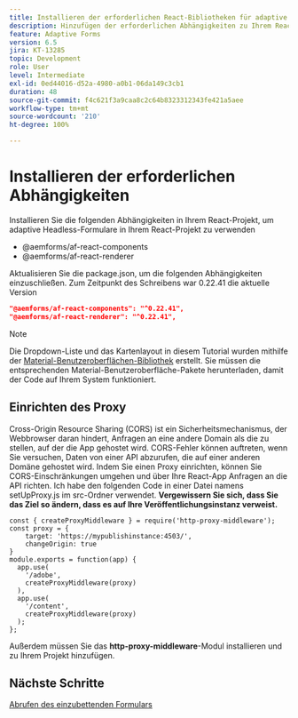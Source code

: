 ```yaml
---
title: Installieren der erforderlichen React-Bibliotheken für adaptive Formulare
description: Hinzufügen der erforderlichen Abhängigkeiten zu Ihrem React-Projekt
feature: Adaptive Forms
version: 6.5
jira: KT-13285
topic: Development
role: User
level: Intermediate
exl-id: 0ed44016-d52a-4980-a0b1-06da149c3cb1
duration: 48
source-git-commit: f4c621f3a9caa8c2c64b8323312343fe421a5aee
workflow-type: tm+mt
source-wordcount: '210'
ht-degree: 100%

---
```


# Installieren der erforderlichen Abhängigkeiten

Installieren Sie die folgenden Abhängigkeiten in Ihrem React-Projekt, um adaptive Headless-Formulare in Ihrem React-Projekt zu verwenden

* @aemforms/af-react-components
* @aemforms/af-react-renderer

Aktualisieren Sie die package.json, um die folgenden Abhängigkeiten einzuschließen. Zum Zeitpunkt des Schreibens war 0.22.41 die aktuelle Version

```json
"@aemforms/af-react-components": "^0.22.41",
"@aemforms/af-react-renderer": "^0.22.41",
```

>[!NOTE]
>
>Die Dropdown-Liste und das Kartenlayout in diesem Tutorial wurden mithilfe der [Material-Benutzeroberflächen-Bibliothek](https://mui.com/) erstellt. Sie müssen die entsprechenden Material-Benutzeroberfläche-Pakete herunterladen, damit der Code auf Ihrem System funktioniert.

## Einrichten des Proxy

Cross-Origin Resource Sharing (CORS) ist ein Sicherheitsmechanismus, der Webbrowser daran hindert, Anfragen an eine andere Domain als die zu stellen, auf der die App gehostet wird. CORS-Fehler können auftreten, wenn Sie versuchen, Daten von einer API abzurufen, die auf einer anderen Domäne gehostet wird. Indem Sie einen Proxy einrichten, können Sie CORS-Einschränkungen umgehen und über Ihre React-App Anfragen an die API richten. Ich habe den folgenden Code in einer Datei namens setUpProxy.js im src-Ordner verwendet. **Vergewissern Sie sich, dass Sie das Ziel so ändern, dass es auf Ihre Veröffentlichungsinstanz verweist.**

```
const { createProxyMiddleware } = require('http-proxy-middleware');
const proxy = {
    target: 'https://mypublishinstance:4503/',
    changeOrigin: true
}
module.exports = function(app) {
  app.use(
    '/adobe',
    createProxyMiddleware(proxy)
  ),
  app.use(
    '/content',
    createProxyMiddleware(proxy)
  );
};
```

Außerdem müssen Sie das **http-proxy-middleware**-Modul installieren und zu Ihrem Projekt hinzufügen.

## Nächste Schritte

[Abrufen des einzubettenden Formulars](./fetch-the-form.md)
